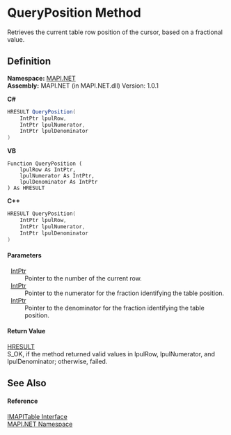 # QueryPosition Method


Retrieves the current table row position of the cursor, based on a fractional value.



## Definition
**Namespace:** <a href="N_MAPI_NET.md">MAPI.NET</a>  
**Assembly:** MAPI.NET (in MAPI.NET.dll) Version: 1.0.1

**C#**
``` C#
HRESULT QueryPosition(
	IntPtr lpulRow,
	IntPtr lpulNumerator,
	IntPtr lpulDenominator
)
```
**VB**
``` VB
Function QueryPosition ( 
	lpulRow As IntPtr,
	lpulNumerator As IntPtr,
	lpulDenominator As IntPtr
) As HRESULT
```
**C++**
``` C++
HRESULT QueryPosition(
	IntPtr lpulRow, 
	IntPtr lpulNumerator, 
	IntPtr lpulDenominator
)
```



#### Parameters
<dl><dt>  <a href="https://learn.microsoft.com/dotnet/api/system.intptr" target="_blank" rel="noopener noreferrer">IntPtr</a></dt><dd>Pointer to the number of the current row.</dd><dt>  <a href="https://learn.microsoft.com/dotnet/api/system.intptr" target="_blank" rel="noopener noreferrer">IntPtr</a></dt><dd>Pointer to the numerator for the fraction identifying the table position.</dd><dt>  <a href="https://learn.microsoft.com/dotnet/api/system.intptr" target="_blank" rel="noopener noreferrer">IntPtr</a></dt><dd>Pointer to the denominator for the fraction identifying the table position.</dd></dl>

#### Return Value
<a href="T_MAPI_NET_HRESULT.md">HRESULT</a>  
S_OK, if the method returned valid values in lpulRow, lpulNumerator, and lpulDenominator; otherwise, failed.

## See Also


#### Reference
<a href="T_MAPI_NET_IMAPITable.md">IMAPITable Interface</a>  
<a href="N_MAPI_NET.md">MAPI.NET Namespace</a>  
